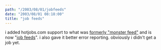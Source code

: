 ```yaml
---
path: "/2003/08/01/jobfeeds" 
date: "2003/08/01 08:18:00" 
title: "job feeds" 
---
```

i added hotjobs.com support to what was <a href="http://weblog.randomchaos.com/index.php?date=2003-07-30&amp;title=monster+feed">formerly "monster feed"</a> and is now "<a href="http://weblog.randomchaos.com/jobfeeds.php">job feeds</a>". i also gave it better error reporting. obviously i didn't get a job yet.